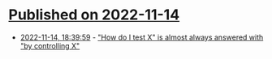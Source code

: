 # [Published on 2022-11-14](index.md)

* [2022-11-14, 18:39:59](https://lobste.rs/s/vo9lgr/how_do_i_test_x_is_almost_always_answered) - [\"How do I test X\" is almost always answered with \"by controlling X\"](https://berk.es/2022/09/19/test-x-by-controlling-x/)
